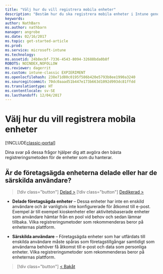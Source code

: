 ```yaml
---
title: "Välj hur du vill registrera mobila enheter"
description: "Bestäm hur du ska registrera mobila enheter i Intune genom att besvara några enkla frågor"
keywords: 
author: NathBarn
ms.author: nathbarn
manager: angrobe
ms.date: 02/16/2017
ms.topic: get-started-article
ms.prod: 
ms.service: microsoft-intune
ms.technology: 
ms.assetid: 24b8ecbf-7336-4543-8094-32688bda0b8f
ROBOTS: NOINDEX,NOFOLLOW
ms.reviewer: dagerrit
ms.custom: intune-classic EXPIERIMENT
ms.openlocfilehash: 238e71d80c0195f586b420e5793b8ee1990a3240
ms.sourcegitcommit: 70dc0aaad51b447e173b663d1092d993dc81ffdd
ms.translationtype: HT
ms.contentlocale: sv-SE
ms.lasthandoff: 12/04/2017
---
```

# <a name="choose-how-to-enroll-mobile-devices"></a>Välj hur du vill registrera mobila enheter

[!INCLUDE[classic-portal](../includes/classic-portal.md)]

Dina svar på dessa frågor hjälper dig att avgöra den bästa registreringsmetoden för de enheter som du hanterar.

## <a name="are-your-company-owned-devices-shared-or-do-they-have-dedicated-users"></a>**Är de företagsägda enheterna delade eller har de särskilda användare?**

> [!div class="button"]
[Delad >](choose-how-to-enroll-devices4.md)
> [!div class="button"]
[Dedikerad >](choose-how-to-enroll-devices6.md)

- **Delade företagsägda enheter** – Dessa enheter har inte en enskild användare och är vanligtvis inte konfigurerade för åtkomst till e-post. Exempel är till exempel kioskenheter eller aktivitetsbaserade enheter som användare hämtar från en pool vid behov och sedan lämnar tillbaka. Vilka registreringsmetoder som rekommenderas beror på enheternas plattform.

- **Särskilda användare** – Företagsägda enheter som har utfärdats till enskilda användare måste spåras som företagstillgångar samtidigt som användarna behöver få åtkomst till e-post och data som personliga enheter. Vilka registreringsmetoder som rekommenderas beror på enheternas plattform.

> [!div class="button"]
[< Bakåt](choose-how-to-enroll-devices1.md)
